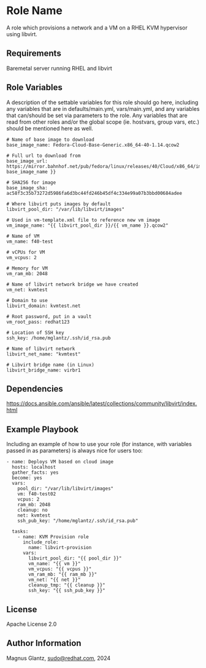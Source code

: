 Role Name
=========

A role which provisions a network and a VM on a RHEL KVM hypervisor using libvirt.

Requirements
------------

Baremetal server running RHEL and libvirt

Role Variables
--------------

A description of the settable variables for this role should go here, including any variables that are in defaults/main.yml, vars/main.yml, and any variables that can/should be set via parameters to the role. Any variables that are read from other roles and/or the global scope (ie. hostvars, group vars, etc.) should be mentioned here as well.

```
# Name of base image to download
base_image_name: Fedora-Cloud-Base-Generic.x86_64-40-1.14.qcow2

# Full url to download from
base_image_url: https://mirror.bahnhof.net/pub/fedora/linux/releases/40/Cloud/x86_64/images/{{ base_image_name }}

# SHA256 for image
base_image_sha: ac58f3c35b73272d5986fa6d3bc44fd246b45df4c334e99a07b3bbd00684adee

# Where libvirt puts images by default
libvirt_pool_dir: "/var/lib/libvirt/images"

# Used in vm-template.xml file to reference new vm image
vm_image_name: "{{ libvirt_pool_dir }}/{{ vm_name }}.qcow2"

# Name of VM
vm_name: f40-test

# vCPUs for VM
vm_vcpus: 2

# Memory for VM
vm_ram_mb: 2048

# Name of libvirt network bridge we have created
vm_net: kvmtest

# Domain to use
libvirt_domain: kvmtest.net

# Root password, put in a vault
vm_root_pass: redhat123

# Location of SSH key
ssh_key: /home/mglantz/.ssh/id_rsa.pub

# Name of libvirt network
libvirt_net_name: "kvmtest"

# Libvirt bridge name (in Linux)
libvirt_bridge_name: virbr1
```

Dependencies
------------

https://docs.ansible.com/ansible/latest/collections/community/libvirt/index.html

Example Playbook
----------------

Including an example of how to use your role (for instance, with variables passed in as parameters) is always nice for users too:

```
- name: Deploys VM based on cloud image
  hosts: localhost
  gather_facts: yes
  become: yes
  vars:
    pool_dir: "/var/lib/libvirt/images"
    vm: f40-test02
    vcpus: 2
    ram_mb: 2048
    cleanup: no
    net: kvmtest
    ssh_pub_key: "/home/mglantz/.ssh/id_rsa.pub"

  tasks:
    - name: KVM Provision role
      include_role:
        name: libvirt-provision
      vars:
        libvirt_pool_dir: "{{ pool_dir }}"
        vm_name: "{{ vm }}"
        vm_vcpus: "{{ vcpus }}"
        vm_ram_mb: "{{ ram_mb }}"
        vm_net: "{{ net }}"
        cleanup_tmp: "{{ cleanup }}"
        ssh_key: "{{ ssh_pub_key }}"
```

License
-------

Apache License 2.0

Author Information
------------------

Magnus Glantz, sudo@redhat.com, 2024

